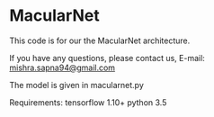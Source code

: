# MacularNet

This code is for our the MacularNet architecture.

If you have any questions, please contact us, E-mail: mishra.sapna94@gmail.com

The model is given in macularnet.py

Requirements: tensorflow 1.10+ python 3.5
